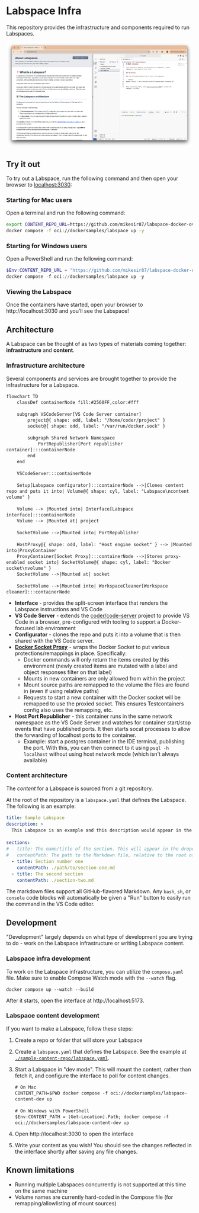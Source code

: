 # Labspace Infra

This repository provides the infrastructure and components required to run Labspaces.

![Screenshot of the project opened in the browser using VS Code server](./screenshot.png)

## Try it out

To try out a Labspace, run the following command and then open your browser to [localhost:3030](http://localhost:3030):

### Starting for Mac users

Open a terminal and run the following command:

```bash
export CONTENT_REPO_URL=https://github.com/mikesir87/labspace-docker-overview 
docker compose -f oci://dockersamples/labspace up -y
```

### Starting for Windows users

Open a PowerShell and run the following command:

```powershell
$Env:CONTENT_REPO_URL = "https://github.com/mikesir87/labspace-docker-overview"
docker compose -f oci://dockersamples/labspace up -y
```

### Viewing the Labspace

Once the containers have started, open your browser to http://localhost:3030 and you’ll see the Labspace!



## Architecture

A Labspace can be thought of as two types of materials coming together: **infrastructure** and **content**.

### Infrastructure architecture

Several components and services are brought together to provide the infrastructure for a Labspace.

```mermaid
flowchart TD
    classDef containerNode fill:#2560FF,color:#fff

    subgraph VSCodeServer[VS Code Server container]
        project@{ shape: odd, label: "/home/coder/project" }
        socket@{ shape: odd, label: "/var/run/docker.sock" }

        subgraph Shared Network Namespace
            PortRepublisher[Port republisher container]:::containerNode
        end
    end

    VSCodeServer:::containerNode

    Setup[Labspace configurator]:::containerNode -->|Clones content repo and puts it into| Volume@{ shape: cyl, label: "Labspace\ncontent volume" }

    Volume --> |Mounted into| Interface[Labspace interface]:::containerNode
    Volume --> |Mounted at| project

    SocketVolume -->|Mounted into| PortRepublisher

    HostProxy@{ shape: odd, label: "Host engine socket" } --> |Mounted into|ProxyContainer
    ProxyContainer[Socket Proxy]:::containerNode -->|Stores proxy-enabled socket into| SocketVolume@{ shape: cyl, label: "Docker socket\nvolume" }
    SocketVolume -->|Mounted at| socket

    SocketVolume -->|Mounted into| WorkspaceCleaner[Workspace cleaner]:::containerNode
```

- **Interface** - provides the split-screen interface that renders the Labspace instructions and VS Code
- **VS Code Server** - extends the [coder/code-server](https://github.com/coder/code-server) project to provide VS Code in a browser, pre-configured with tooling to support a Docker-focused lab environment
- **Configurator** - clones the repo and puts it into a volume that is then shared with the VS Code server.
- **[Docker Socket Proxy](https://github.com/mikesir87/docker-socket-proxy)** - wraps the Docker Socket to put various protections/remappings in place. Specifically:
  - Docker commands will only return the items created by this environment (newly created items are mutated with a label and object responses filter on that label)
  - Mounts in new containers are only allowed from within the project
  - Mount source paths are remapped to the volume the files are found in (even if using relative paths)
  - Requests to start a new container with the Docker socket will be remapped to use the proxied socket. This ensures Testcontainers config also uses the remapping, etc.
- **Host Port Republisher** - this container runs in the same network namespace as the VS Code Server and watches for container start/stop events that have published ports. It then starts socat processes to allow the forwarding of localhost ports to the container.
    - Example: start a postgres container in the IDE terminal, publishing the port. With this, you can then connect to it using `psql -h localhost` without using host network mode (which isn't always available)

### Content architecture

The _content_ for a Labspace is sourced from a git repository.

At the root of the repository is a `labspace.yaml` that defines the Labspace. The following is an example:

```yaml
title: Sample Labspace
description: >
  This Labspace is an example and this description would appear in the header under the title.

sections:
# - title: The name/title of the section. This will appear in the dropdowns and used to generate an "id" of the section (for navigation, etc.)
#   contentPath: The path to the Markdown file, relative to the root of the repository
  - title: Section number one
    contentPath: ./path/to/section-one.md
  - title: The second section
    contentPath: ./section-two.md
```

The markdown files support all GitHub-flavored Markdown. Any `bash`, `sh`, or `console` code blocks will automatically be given a "Run" button to easily run the command in the VS Code editor.

## Development

"Development" largely depends on what type of development you are trying to do - work on the Labspace infrastructure or writing Labspace content.

### Labspace infra development

To work on the Labspace infrastructure, you can utilize the `compose.yaml` file. Make sure to enable Compose Watch mode with the `--watch` flag.

```console
docker compose up --watch --build
```

After it starts, open the interface at http://localhost:5173.

### Labspace content development

If you want to make a Labspace, follow these steps:

1. Create a repo or folder that will store your Labspace

2. Create a `labspace.yaml` that defines the Labspace. See the example at [`./sample-content-repo/labspace.yaml`](./sample-content-repo/labspace.yaml).

3. Start a Labspace in "dev mode". This will mount the content, rather than fetch it, and configure the interface to poll for content changes.

    ```console
    # On Mac
    CONTENT_PATH=$PWD docker compose -f oci://dockersamples/labspace-content-dev up

    # On Windows with PowerShell
    $Env:CONTENT_PATH = (Get-Location).Path; docker compose -f oci://dockersamples/labspace-content-dev up
    ```
4. Open http://localhost:3030 to open the interface

5. Write your content as you wish! You should see the changes reflected in the interface shortly after saving any file changes.


## Known limitations

- Running multiple Labspaces concurrently is not supported at this time on the same machine
- Volume names are currently hard-coded in the Compose file (for remapping/allowlisting of mount sources)
